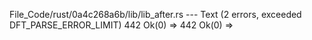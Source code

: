 File_Code/rust/0a4c268a6b/lib/lib_after.rs --- Text (2 errors, exceeded DFT_PARSE_ERROR_LIMIT)
442                 Ok(0) =>                                                                                                                                 442                 Ok(0) =>

